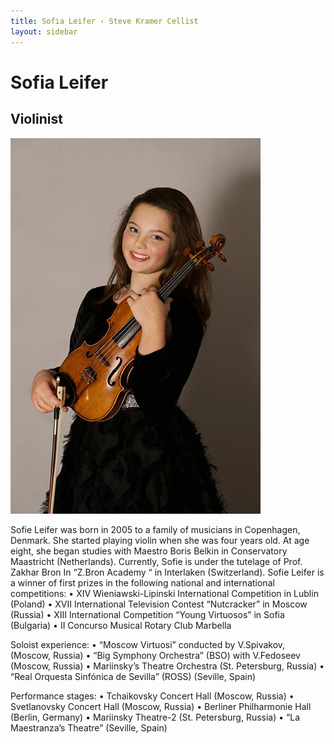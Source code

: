 ```yaml
---
title: Sofia Leifer ‹ Steve Kramer Cellist
layout: sidebar
---
```

# Sofia Leifer
## Violinist

![Sofia Leifer](/images/sofia2.jpg "Sofia Leifer")

Sofie Leifer was born in 2005 to a family of musicians in Copenhagen, Denmark. She started playing violin when she was four years old. At age eight, she began studies with Maestro Boris Belkin in Conservatory Maastricht (Netherlands).
Currently, Sofie is under the tutelage of Prof. Zakhar Bron In “Z.Bron Academy “ in Interlaken (Switzerland).
Sofie Leifer is a winner of first prizes in the following national and international competitions:
	•	XIV Wieniawski-Lipinski International Competition in Lublin (Poland)
	•	XVII International Television Contest “Nutcracker” in Moscow (Russia)
	•	XIII International Competition “Young Virtuosos” in Sofia (Bulgaria)
	•	II Concurso Musical Rotary Club Marbella

Soloist experience:
	•	“Moscow Virtuosi” conducted by V.Spivakov, (Moscow, Russia)
	•	“Big Symphony Orchestra” (BSO) with V.Fedoseev (Moscow, Russia)
	•	Mariinsky’s Theatre Orchestra (St. Petersburg, Russia) 
	•	“Real Orquesta Sinfónica de Sevilla” (ROSS) (Seville, Spain)                                

Performance stages:
	•	Tchaikovsky Concert Hall (Moscow, Russia)
	•	Svetlanovsky Concert Hall (Moscow, Russia)
	•	Berliner Philharmonie Hall (Berlin, Germany)
	•	Mariinsky Theatre-2 (St. Petersburg, Russia)
	•	“La Maestranza’s Theatre” (Seville, Spain)
